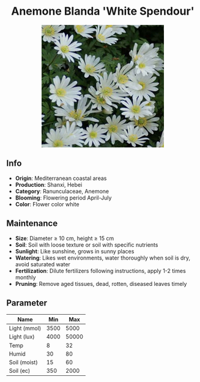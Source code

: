 <h1 align='center'>Anemone Blanda 'White Spendour'</h1>
<p align="center">
    <img 
        align='center'
        width='320'
        src="../images/anemone blanda white spendour.png" 
        alt='Anemone Blanda 'White Spendour'' />
</p>

## Info

 - **Origin**: Mediterranean coastal areas
 - **Production**: Shanxi, Hebei
 - **Category**: Ranunculaceae, Anemone
 - **Blooming**: Flowering period April-July
 - **Color**: Flower color white

## Maintenance

 - **Size**: Diameter ≥ 10 cm, height ≥ 15 cm
 - **Soil**: Soil with loose texture or soil with specific nutrients
 - **Sunlight**: Like sunshine, grows in sunny places
 - **Watering**: Likes wet environments, water thoroughly when soil is dry, avoid saturated water
 - **Fertilization**: Dilute fertilizers following instructions, apply 1-2 times monthly
 - **Pruning**: Remove aged tissues, dead, rotten, diseased leaves timely

## Parameter

| Name         | Min  | Max   |
|--------------|------|-------|
| Light (mmol) | 3500 | 5000  |
| Light (lux)  | 4000 | 50000 |
| Temp         | 8    | 32    |
| Humid        | 30   | 80    |
| Soil (moist) | 15   | 60    |
| Soil (ec)    | 350  | 2000  |